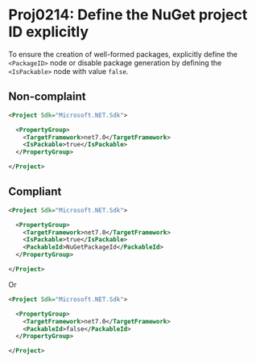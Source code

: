 # Proj0214: Define the NuGet project ID explicitly
To ensure the creation of well-formed packages, explicitly define the
`<PackageID>` node or disable package generation by defining the
`<IsPackable>` node with value `false`.

## Non-complaint
``` XML
<Project Sdk="Microsoft.NET.Sdk">

  <PropertyGroup>
    <TargetFramework>net7.0</TargetFramework>
    <IsPackable>true</IsPackable>
  </PropertyGroup>

</Project>
```

## Compliant
``` XML
<Project Sdk="Microsoft.NET.Sdk">

  <PropertyGroup>
    <TargetFramework>net7.0</TargetFramework>
    <IsPackable>true</IsPackable>
    <PackableId>NuGetPackageId</PackableId>
  </PropertyGroup>

</Project>
```

Or

``` XML
<Project Sdk="Microsoft.NET.Sdk">

  <PropertyGroup>
    <TargetFramework>net7.0</TargetFramework>
    <PackableId>false</PackableId>
  </PropertyGroup>

</Project>
```
